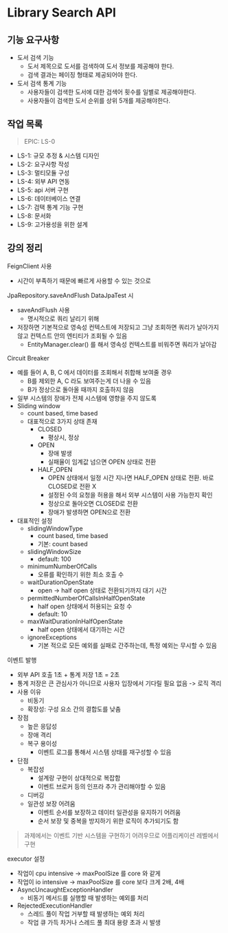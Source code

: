 # Library Search API

## 기능 요구사항

- 도서 검색 기능 
  - 도서 제목으로 도서를 검색하여 도서 정보를 제공해야 한다. 
  - 검색 결과는 페이징 형태로 제공되어야 한다. 
- 도서 검색 통계 기능 
  - 사용자들이 검색한 도서에 대한 검색어 횟수를 일별로 제공해야한다. 
  - 사용자들이 검색한 도서 순위를 상위 5개를 제공해야한다.

## 작업 목록

> EPIC: LS-0

- LS-1: 규모 추정 & 시스템 디자인
- LS-2: 요구사항 작성
- LS-3: 멀티모듈 구성
- LS-4: 외부 API 연동
- LS-5: api 서버 구현
- LS-6: 데이터베이스 연결
- LS-7: 검택 통계 기능 구현
- LS-8: 문서화
- LS-9: 고가용성을 위한 설계

## 강의 정리

FeignClient 사용

- 시간이 부족하기 때문에 빠르게 사용할 수 있는 것으로

JpaRepository.saveAndFlush DataJpaTest 시

- saveAndFlush 사용
  - 명시적으로 쿼리 날리기 위해
- 저장하면 기본적으로 영속성 컨텍스트에 저장되고 그냥 조회하면 쿼리가 날아가지 않고 컨텍스트 안의 엔티티가 조회될 수 있음
  - EntityManager.clear() 를 해서 영속성 컨텍스트를 비워주면 쿼리가 날아감

Circuit Breaker

- 예를 들어 A, B, C 에서 데이터를 조회해서 취합해 보여줄 경우
  - B를 제외한 A, C 라도 보여주는게 더 나을 수 있음
  - B가 정상으로 돌아올 때까지 호출하지 않음
- 일부 시스템의 장애가 전체 시스템에 영향을 주지 않도록
- Sliding window
  - count based, time based
  - 대표적으로 3가지 상태 존재
    - CLOSED
      - 평상시, 정상 
    - OPEN
      - 장애 발생
      - 실패율이 임계값 넘으면 OPEN 상태로 전환
    - HALF_OPEN
      - OPEN 상태에서 일정 시간 지나면 HALF_OPEN 상태로 전환. 바로 CLOSED로 전환 X
      - 설정된 수의 요청을 허용을 해서 외부 시스템이 사용 가능한지 확인
      - 정상으로 돌아오면 CLOSED로 전환
      - 장애가 발생하면 OPEN으로 전환
- 대표적인 설정
  - slidingWindowType
    - count based, time based
    - 기본: count based
  - slidingWindowSize
    - default: 100
  - minimumNumberOfCalls
    - 오류를 확인하기 위한 최소 호출 수
  - waitDurationOpenState
    - open -> half open 상태로 전환되기까지 대기 시간
  - permittedNumberOfCallsInHalfOpenState
    - half open 상태에서 허용되는 요청 수
    - default: 10
  - maxWaitDurationInHalfOpenState
    - half open 상태에서 대기하는 시간
  - ignoreExceptions
    - 기본 적으로 모든 예외를 실패로 간주하는데, 특정 예외는 무시할 수 있음

이벤트 발행

- 외부 API 호출 1초 + 통계 저장 1초 = 2초
- 통계 저장은 큰 관심사가 아니므로 사용자 입장에서 기다릴 필요 없음 -> 로직 격리
- 사용 이유
  - 비동기
  - 확장성: 구성 요소 간의 결합도를 낮춤
- 장점
  - 높은 응답성
  - 장애 격리
  - 복구 용이성
    - 이벤트 로그를 통해서 시스템 상태를 재구성할 수 있음
- 단점
  - 복잡성
    - 설계랑 구현이 상대적으로 복잡함
    - 이벤트 브로커 등의 인프라 추가 관리해야할 수 있음
  - 디버깅
  - 일관성 보장 어려움
    - 이벤트 순서를 보장하고 데이터 일관성을 유지하기 어려움
    - 순서 보장 및 중복을 방지하기 위한 로직이 추가되기도 함

> 과제에서는 이벤트 기반 시스템을 구현하기 어려우므로 어플리케이션 레벨에서 구현

executor 설정

- 작업이 cpu intensive -> maxPoolSize 를 core 와 같게
- 작업이 io intensive -> maxPoolSize 를 core 보다 크게 2배, 4배
- AsyncUncaughtExceptionHandler
  - 비동기 메서드를 실행할 때 발생하는 예외를 처리
- RejectedExecutionHandler
  - 스레드 풀이 작업 거부할 때 발생하는 예외 처리
  - 작업 큐 가득 차거나 스레드 풀 최대 용량 초과 시 발생